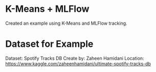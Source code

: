 # K-Means + MLFlow

Created an example using K-Means and MLFlow tracking.

# Dataset for Example

Dataset: Spotify Tracks DB
Create by: Zaheen Hamidani
Location: https://www.kaggle.com/zaheenhamidani/ultimate-spotify-tracks-db